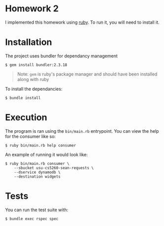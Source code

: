# Homework 2
I implemented this homework using [ruby](https://www.ruby-lang.org/en/). To run it, you will need to install it.


# Installation
The project uses bundler for dependancy management
```
$ gem install bundler:2.3.18
```
> Note: `gem` is ruby's package manager and should have been installed along with ruby

To install the dependancies:
```
$ bundle install
```

# Execution
The program is ran using the `bin/main.rb` entrypoint. You can view the help for the consumer like so:
```
$ ruby bin/main.rb help consumer
```

An example of running it would look like:
```
$ ruby bin/main.rb consumer \
    --sbucket usu-cs5260-sean-requests \
    --dservice dynamodb \
    --destination widgets
```

# Tests
You can run the test suite with:
```
$ bundle exec rspec spec
```
